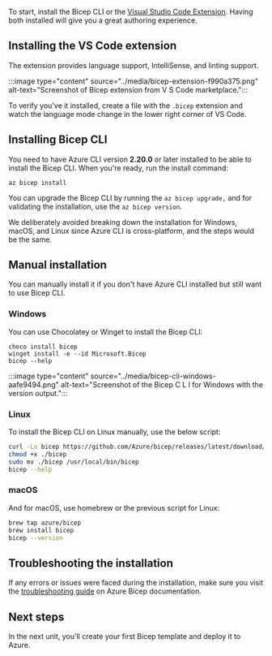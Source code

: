 To start, install the Bicep CLI or the [Visual Studio Code Extension](https://marketplace.visualstudio.com/items?itemName=ms-azuretools.vscode-bicep). Having both installed will give you a great authoring experience.

## Installing the VS Code extension

The extension provides language support, IntelliSense, and linting support.

:::image type="content" source="../media/bicep-extension-f990a375.png" alt-text="Screenshot of Bicep extension from V S Code marketplace.":::


To verify you've it installed, create a file with the `.bicep` extension and watch the language mode change in the lower right corner of VS Code.

## Installing Bicep CLI

You need to have Azure CLI version **2.20.0** or later installed to be able to install the Bicep CLI. When you're ready, run the install command:

```azurecli
az bicep install
```

You can upgrade the Bicep CLI by running the `az bicep upgrade,` and for validating the installation, use the `az bicep version`.

We deliberately avoided breaking down the installation for Windows, macOS, and Linux since Azure CLI is cross-platform, and the steps would be the same.

## Manual installation

You can manually install it if you don't have Azure CLI installed but still want to use Bicep CLI.

### Windows

You can use Chocolatey or Winget to install the Bicep CLI:

```azurecli
choco install bicep
winget install -e --id Microsoft.Bicep
bicep --help
```

:::image type="content" source="../media/bicep-cli-windows-aafe9494.png" alt-text="Screenshot of the Bicep C L I for Windows with the version output.":::


### Linux

To install the Bicep CLI on Linux manually, use the below script:

```Bash
curl -Lo bicep https://github.com/Azure/bicep/releases/latest/download/bicep-linux-x64
chmod +x ./bicep
sudo mv ./bicep /usr/local/bin/bicep
bicep --help
```

### macOS

And for macOS, use homebrew or the previous script for Linux:

```Bash
brew tap azure/bicep
brew install bicep
bicep --version
```

## Troubleshooting the installation

If any errors or issues were faced during the installation, make sure you visit the [troubleshooting guide](/azure/azure-resource-manager/bicep/installation-troubleshoot/) on Azure Bicep documentation.

## Next steps

In the next unit, you'll create your first Bicep template and deploy it to Azure.

